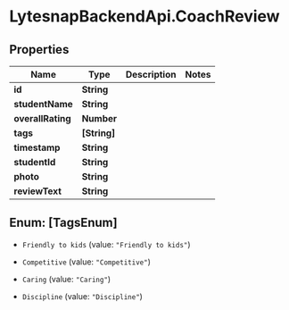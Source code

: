 # LytesnapBackendApi.CoachReview

## Properties

Name | Type | Description | Notes
------------ | ------------- | ------------- | -------------
**id** | **String** |  | 
**studentName** | **String** |  | 
**overallRating** | **Number** |  | 
**tags** | **[String]** |  | 
**timestamp** | **String** |  | 
**studentId** | **String** |  | 
**photo** | **String** |  | 
**reviewText** | **String** |  | 



## Enum: [TagsEnum]


* `Friendly to kids` (value: `"Friendly to kids"`)

* `Competitive` (value: `"Competitive"`)

* `Caring` (value: `"Caring"`)

* `Discipline` (value: `"Discipline"`)




